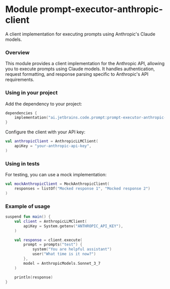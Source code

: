 # Module prompt-executor-anthropic-client

A client implementation for executing prompts using Anthropic's Claude models.

### Overview

This module provides a client implementation for the Anthropic API, allowing you to execute prompts using Claude models. It handles authentication, request formatting, and response parsing specific to Anthropic's API requirements.

### Using in your project

Add the dependency to your project:

```kotlin
dependencies {
    implementation("ai.jetbrains.code.prompt:prompt-executor-anthropic-client:$version")
}
```

Configure the client with your API key:

```kotlin
val anthropicClient = AnthropicLLMClient(
    apiKey = "your-anthropic-api-key",
)
```

### Using in tests

For testing, you can use a mock implementation:

```kotlin
val mockAnthropicClient = MockAnthropicClient(
    responses = listOf("Mocked response 1", "Mocked response 2")
)
```

### Example of usage

```kotlin
suspend fun main() {
    val client = AnthropicLLMClient(
        apiKey = System.getenv("ANTHROPIC_API_KEY"),
    )

    val response = client.execute(
        prompt = prompts("test") {
            system("You are helpful assistant")
            user("What time is it now?")
        },
        model = AnthropicModels.Sonnet_3_7
    )

    println(response)
}
```
